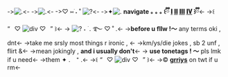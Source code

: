 ->![.](https://media.discordapp.net/attachments/878086628541882470/980948885549764649/IMG_2663.jpg)<-
->![.](https://media.discordapp.net/attachments/878086628541882470/940006381556203520/IMG_3473.gif)<-
->♡ ⑅  ࣪˖ ˚ ![?](https://64.media.tumblr.com/tumblr_lkqytdd6iD1qi6qow.gif)<-
->✦![.](http://i11.photobucket.com/albums/a168/evelynregly/minigifs/caracol.gif) **navigate ｡ ｡ ｡ ꒰ྀི [𝐈](https://rentry.co/crystai) [𝐈𝐈](https://rentry.co/crystaii) [𝐈𝐈𝐈]() [𝐈𝐕]() ꒱ྀི**<-
->꒰ “⠀♡︎ ![div](https://media.discordapp.net/attachments/973312326373625916/981210146782969876/5AC1F38D-F9B5-4DB9-8504-65920DEECFB5.png) ♡︎⠀” ꒱<-
-> ![?](https://64.media.tumblr.com/tumblr_lkqytdd6iD1qi6qow.gif) ˖ ࣪ .  ࿐ ♡ ˚ .<-
->**before u fllw !〜** any terms oki , dnt<-
->take me srsly most things r ironic ,  <-
->km/ys/die jokes , sb 2 unf , flirt &<-
->mean jokingly , **and i usually don't**<-
-> **use tonetags ! ～** pls lmk if u need<-
->them ✦ .　⁺ .<-
->꒰ “⠀♡︎ ![div](https://media.discordapp.net/attachments/973312326373625916/981210146782969876/5AC1F38D-F9B5-4DB9-8504-65920DEECFB5.png) ♡︎⠀” ꒱<-
->© **[grriys](https://twitter.com/grriys)** on twt if u rm<-